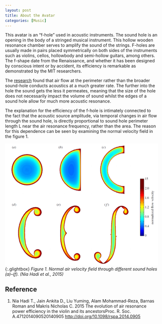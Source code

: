 ```yaml
---
layout: post
title: About the Avatar
categories: [Music]
---
```


This avatar is an “f-hole” used in acoustic instruments. The sound hole is an opening in the body of a stringed musical instrument. This hollow wooden resonance chamber serves to amplify the sound of the strings.
F-holes are usually made in pairs placed symmetrically on both sides of the instruments such as violins, cellos, hollowbody and semi-hollow guitars, among others. The f-shape date from the Renaissance, and whether it has been designed by conscious intent or by accident, its efficiency is remarkable as demonstrated by the MIT researchers.

The [research](https://royalsocietypublishing.org/doi/10.1098/rspa.2014.0905) found that air flow at the perimeter rather than the broader sound-hole conducts acoustics at a much greater rate. The further into the hole the sound gets the less it permeates, meaning that the size of the hole does not necessarily impact the volume of sound whilst the edges of a sound hole allow for much more acoustic resonance.

The explanation for the efficiency of the f-hole is intimately connected to the fact that the acoustic source amplitude, via temporal changes in air flow through the sound hole, is directly proportional to sound hole perimeter length L near the air resonance frequency, rather than the area. The reason for this dependence can be seen by examining the normal velocity field in the figure 1.

[![f-hole_evolution](\assets\2021-07-15-f-hole\mit-fig2.png)](\assets\2021-07-15-f-hole\mit-fig2.png){:.glightbox}
_Figure 1. Normal air velocity field through different sound holes (a)–(f). (Nia Hadi et al., 2015)_

## Reference

1. Nia Hadi T., Jain Ankita D., Liu Yuming, Alam Mohammad-Reza, Barnas Roman and Makris Nicholas C. 2015 The evolution of air resonance power efficiency in the violin and its ancestorsProc. R. Soc. A.4712014090520140905
   http://doi.org/10.1098/rspa.2014.0905
